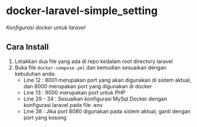 # docker-laravel-simple_setting
###### Konfigurasi docker untuk laravel

## Cara Install
1. Letakkan dua file yang ada di repo kedalam root directory laravel
2. Buka file ```docker-compose.yml``` dan kemudian sesuaikan dengan kebutuhan anda:
   - Line 12 : 8001 merupakan port yang akan digunakan di sistem aktual, dan 8000 merupakan port yang digunakan di docker
   - Line 13 : 9000 merupakan port untuk PHP
   - Line 29 - 34 : Sesuaikan konfigurasi MySql Docker dengan konfigurasi laravel pada file .env
   - Line 38 : Jika port 8080 digunakan pada sistem aktual, ganti dengan port yang kosong
